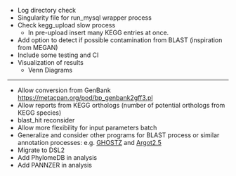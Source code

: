 * Log directory check
* Singularity file for run_mysql wrapper process
* Check kegg_upload slow process
  * In pre-upload insert many KEGG entries at once.
* Add option to detect if possible contamination from BLAST (inspiration from MEGAN)
* Include some testing and CI
* Visualization of results
    * Venn Diagrams
---
* Allow conversion from GenBank https://metacpan.org/pod/bp_genbank2gff3.pl
* Allow reports from KEGG orthologs (number of potential orthologs from KEGG species)
* blast_hit reconsider
* Allow more flexibility for input parameters batch
* Generalize and consider other programs for BLAST process or similar annotation processes: e.g. [GHOSTZ](http://www.bi.cs.titech.ac.jp/ghostz/) and [Argot2.5](http://www.medcomp.medicina.unipd.it/Argot2-5/)
* Migrate to DSL2
* Add PhylomeDB in analysis
* Add PANNZER in analysis
